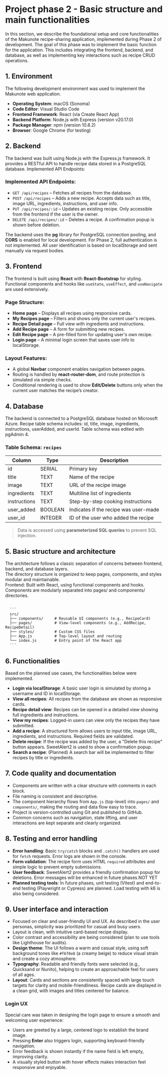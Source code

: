 # Project phase 2 - Basic structure and main functionalities
In this section, we describe the foundational setup and core functionalities of the Makunote recipe-sharing application, implemented during Phase 2 of development.
The goal of this phase was to implement the basic function for the application. This includes integrating the frontend, backend, and database, as well as implementing key interactions such as recipe CRUD operations.


## 1. Environment
The following development environment was used to implement the Makunote web application.
- **Operating System**: macOS (Sonoma)
- **Code Editor**: Visual Studio Code
- **Frontend Framework**: React (via Create React App)
- **Backend Platform**: Node.js with Express (version v20.17.0)
- **Package Manager**: npm (version 10.8.2)
- **Browser**: Google Chrome (for testing)

## 2. Backend
The backend was built using Node.js with the Express.js framework. It provides a RESTful API to handle recipe data stored in a PostgreSQL database.
Implemented API Endpoints:
### Implemented API Endpoints:
- `GET /api/recipes` – Fetches all recipes from the database.
- `POST /api/recipes` – Adds a new recipe. Accepts data such as title, image URL, ingredients, instructions, and user info.
- `PUT /api/recipes/:id` – Updates an existing recipe. Only accessible from the frontend if the user is the owner.
- `DELETE /api/recipes/:id` – Deletes a recipe. A confirmation popup is shown before deletion.

The backend uses the **pg** library for PostgreSQL connection pooling, and **CORS** is enabled for local development.
For Phase 2, full authentication is not implemented. All user identification is based on localStorage and sent manually via request bodies.



## 3. Frontend
The frontend is built using **React** with **React-Bootstrap** for styling. Functional components and hooks like `useState`, `useEffect`, and `useNavigate` are used extensively.

### Page Structure:
- **Home page** – Displays all recipes using responsive cards.
- **My Recipes page** – Filters and shows only the current user's recipes.
- **Recipe Detail page** – Full view with ingredients and instructions.
- **Add Recipe page** – A form for submitting new recipes.
- **Edit Recipe page** – A pre-filled form for updating user's own recipe.
- **Login page** – A minimal login screen that saves user info to localStorage.

### Layout Features:
- A global **Navbar** component enables navigation between pages.
- Routing is handled by **react-router-dom**, and route protection is simulated via simple checks.
- Conditional rendering is used to show **Edit/Delete** buttons only when the current user matches the recipe’s creator.


## 4. Database
The backend is connected to a PostgreSQL database hosted on Microsoft Azure.
Recipe table schema includes: id, title, image, ingredients, instructions, userAdded, and userId. Table schema was edited with pgAdmin 4.


### Table Schema: `recipes`

| Column       | Type     | Description                            |
|--------------|----------|----------------------------------------|
| id           | SERIAL   | Primary key                            |
| title        | TEXT     | Name of the recipe                     |
| image        | TEXT     | URL of the recipe image                |
| ingredients  | TEXT     | Multiline list of ingredients          |
| instructions | TEXT     | Step-by-step cooking instructions      |
| user_added   | BOOLEAN  | Indicates if the recipe was user-made  |
| user_id      | INTEGER  | ID of the user who added the recipe    |

> Data is accessed using **parameterized SQL queries** to prevent SQL injection.




## 5. Basic structure and architecture 
The architecture follows a classic separation of concerns between frontend, backend, and database layers.  
The directory structure is organized to keep pages, components, and styles modular and maintainable.<br />
Frontend: Built with React, using functional components and hooks. Components are modularly separated into pages/ and components/ directories.

<pre> <code> 
  ``` 
  src/
  ├── components/     # Reusable UI components (e.g., RecipeCard)
  ├── pages/          # View-level components (e.g., AddRecipe, RecipeDetail)
  ├── styles/         # Custom CSS files
  ├── App.js          # Top-level layout and routing
  └── index.js        # Entry point of the React app
  ``` </code> </pre>

## 6. Functionalities
Based on the planned use cases, the functionalities below were implemented.

- **Login via localStorage**: A basic user login is simulated by storing a username and ID in localStorage.
- **View all recipes**: All recipes from the database are shown as responsive cards.
- **Recipe detail view**: Recipes can be opened in a detailed view showing full ingredients and instructions.
- **View my recipes**: Logged-in users can view only the recipes they have submitted.
- **Add a recipe**: A structured form allows users to input title, image URL, ingredients, and instructions. Required fields are validated.
- **Delete recipe**: If the recipe was added by the user, a "Delete this recipe" button appears. SweetAlert2 is used to show a confirmation popup.
- **Search a recipe**: (Planned) A search bar will be implemented to filter recipes by title or ingredients.

## 7. Code quality and documentation

- Components are written with a clear structure with comments in each block.
- File naming is consistent and descriptive.
- The component hierarchy flows from `App.js` (top-level) into `pages/` and `components/`, making the routing and data flow easy to trace.
- Project is version-controlled using Git and published to GitHub.
- Common concerns such as navigation, state lifting, and user interactions are kept separate and clearly organized.


## 8. Testing and error handling

- **Error handling**: Basic `try/catch` blocks and `.catch()` handlers are used for `fetch` requests. Error logs are shown in the console.
- **Form validation**: The recipe form uses HTML `required` attributes and simple logic to prevent empty submissions.
- **User feedback**: SweetAlert2 provides a friendly confirmation popup for deletions. Error messages will be enhanced in future phases.NOT YET
- **Planned testing tools**: In future phases, unit testing (Vitest) and end-to-end testing (Playwright or Cypress) are planned. Load testing with k6 is also being considered.

## 9. User interface and interaction

- Focused on clear and user-friendly UI and UX. As described in the user personas, simplicity was prioritized for casual and busy users.
- Layout is clean, with intuitive card-based recipe display.
- Color contrast and accessibility are being considered (plan to use tools like Lighthouse for audits).
- **Design theme**: The UI follows a warm and casual style, using soft background tones like `#f6f0e8` (a creamy beige) to reduce visual strain and create a cozy atmosphere.
- **Typography**: Readable and friendly fonts were selected (e.g., Quicksand or Nunito), helping to create an approachable feel for users of all ages.
- **Layout**: Cards and sections are consistently spaced with large touch targets for clarity and mobile-friendliness. Recipe cards are displayed in a clean grid, with images and titles centered for balance.

### Login UX

Special care was taken in designing the login page to ensure a smooth and welcoming user experience:
- Users are greeted by a large, centered logo to establish the brand image.
- Pressing **Enter** also triggers login, supporting keyboard-friendly navigation.
- Error feedback is shown instantly if the name field is left empty, improving clarity.
- A visually styled button with hover effects makes interaction feel responsive and enjoyable.
